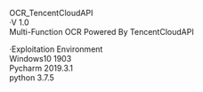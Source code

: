 OCR_TencentCloudAPI    
·V 1.0    
Multi-Function OCR Powered By TencentCloudAPI   

·Exploitation Environment    
Windows10 1903    
Pycharm 2019.3.1    
python 3.7.5    
